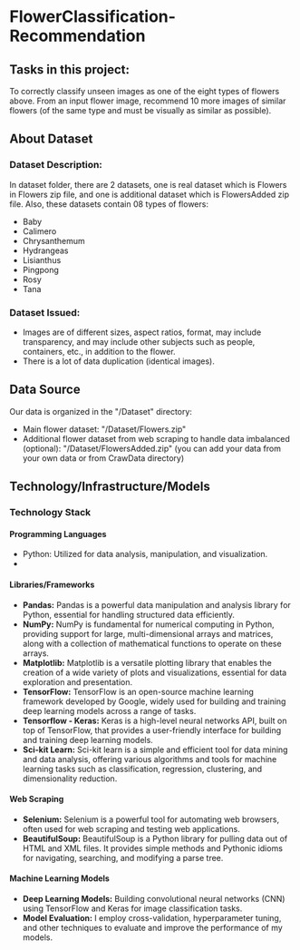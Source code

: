 # FlowerClassification-Recommendation
## Tasks in this project: 
To correctly classify unseen images as one of the eight types of flowers above. From an input flower image, recommend 10 more images of similar flowers (of the same type and must be visually as similar as possible).

## About Dataset
### Dataset Description:
In dataset folder, there are 2 datasets, one is real dataset which is Flowers in Flowers zip file, and one is additional dataset which is FlowersAdded zip file. Also, these datasets contain 08 types of flowers:
- Baby
- Calimero
- Chrysanthemum
- Hydrangeas
- Lisianthus
- Pingpong
- Rosy
- Tana
### Dataset Issued:
- Images are of different sizes, aspect ratios, format, may include transparency, and may include other subjects such as people, containers, etc., in addition to the flower.
- There is a lot of data duplication (identical images).

## Data Source
Our data is organized in the "/Dataset" directory:
- Main flower dataset: "/Dataset/Flowers.zip"
- Additional flower dataset from web scraping to handle data imbalanced (optional): "/Dataset/FlowersAdded.zip"
(you can add your data from your own data or from CrawData directory)


## Technology/Infrastructure/Models
### Technology Stack
#### Programming Languages
- Python: Utilized for data analysis, manipulation, and visualization.
- 
#### Libraries/Frameworks
- **Pandas:** Pandas is a powerful data manipulation and analysis library for Python, essential for handling structured data efficiently.
- **NumPy:** NumPy is fundamental for numerical computing in Python, providing support for large, multi-dimensional arrays and matrices, along with a collection of mathematical functions to operate on these arrays.
- **Matplotlib:** Matplotlib is a versatile plotting library that enables the creation of a wide variety of plots and visualizations, essential for data exploration and presentation.
- **TensorFlow:** TensorFlow is an open-source machine learning framework developed by Google, widely used for building and training deep learning models across a range of tasks.
- **Tensorflow - Keras:** Keras is a high-level neural networks API, built on top of TensorFlow, that provides a user-friendly interface for building and training deep learning models.
- **Sci-kit Learn:** Sci-kit learn is a simple and efficient tool for data mining and data analysis, offering various algorithms and tools for machine learning tasks such as classification, regression, clustering, and dimensionality reduction.
#### Web Scraping
- **Selenium:** Selenium is a powerful tool for automating web browsers, often used for web scraping and testing web applications.
- **BeautifulSoup:** BeautifulSoup is a Python library for pulling data out of HTML and XML files. It provides simple methods and Pythonic idioms for navigating, searching, and modifying a parse tree.

#### Machine Learning Models
- **Deep Learning Models:** Building convolutional neural networks (CNN) using TensorFlow and Keras for image classification tasks.
- **Model Evaluation:** I employ cross-validation, hyperparameter tuning, and other techniques to evaluate and improve the performance of my models.

